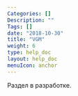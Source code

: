 ```yaml
---
Categories: []
Description: ""
Tags: []
date: "2018-10-30"
title: "VGM"
weight: 6
type: help_doc
layout: help_doc
menuIcon: anchor
---
```



Раздел в разработке.
